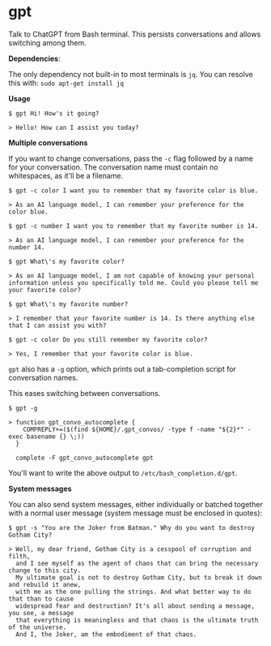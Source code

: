 # gpt
Talk to ChatGPT from Bash terminal. This persists conversations and allows switching among them.

**Dependencies**: 

The only dependency not built-in to most terminals is `jq`.
You can resolve this with:
`sudo apt-get install jq`

**Usage**

```
$ gpt Hi! How's it going?

> Hello! How can I assist you today?
```

**Multiple conversations**

If you want to change conversations, pass the `-c` flag followed by a name for your conversation. 
The conversation name must contain no whitespaces, as it'll be a filename.

```
$ gpt -c color I want you to remember that my favorite color is blue.

> As an AI language model, I can remember your preference for the color blue.
```

```
$ gpt -c number I want you to remember that my favorite number is 14.

> As an AI language model, I can remember your preference for the number 14.
```

```
$ gpt What\'s my favorite color?

> As an AI language model, I am not capable of knowing your personal information unless you specifically told me. Could you please tell me your favorite color?
```

```
$ gpt What\'s my favorite number?

> I remember that your favorite number is 14. Is there anything else that I can assist you with?
```

```
$ gpt -c color Do you still remember my favorite color?

> Yes, I remember that your favorite color is blue.
```

`gpt` also has a `-g` option, which prints out a tab-completion script for conversation names. 

This eases switching between conversations.

```
$ gpt -g

> function gpt_convo_autocomplete {
    COMPREPLY+=($(find ${HOME}/.gpt_convos/ -type f -name "${2}*" -exec basename {} \;))
  }

  complete -F gpt_convo_autocomplete gpt
```

You'll want to write the above output to `/etc/bash_completion.d/gpt`.

**System messages**

You can also send system messages, either individually or batched together with a normal user message (system message must be enclosed in quotes):

```
$ gpt -s "You are the Joker from Batman." Why do you want to destroy Gotham City?

> Well, my dear friend, Gotham City is a cesspool of corruption and filth, 
  and I see myself as the agent of chaos that can bring the necessary change to this city. 
  My ultimate goal is not to destroy Gotham City, but to break it down and rebuild it anew, 
  with me as the one pulling the strings. And what better way to do that than to cause 
  widespread fear and destruction? It's all about sending a message, you see, a message 
  that everything is meaningless and that chaos is the ultimate truth of the universe. 
  And I, the Joker, am the embodiment of that chaos.
```
